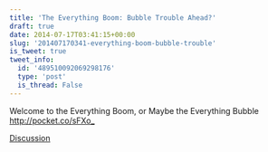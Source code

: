 ```yaml
---
title: 'The Everything Boom: Bubble Trouble Ahead?'
draft: true
date: 2014-07-17T03:41:15+00:00
slug: '201407170341-everything-boom-bubble-trouble'
is_tweet: true
tweet_info:
  id: '489510092069298176'
  type: 'post'
  is_thread: False
---
```




Welcome to the Everything Boom, or Maybe the Everything Bubble <http://pocket.co/sFXo_>

[Discussion](https://x.com/sytelus/status/489510092069298176)
